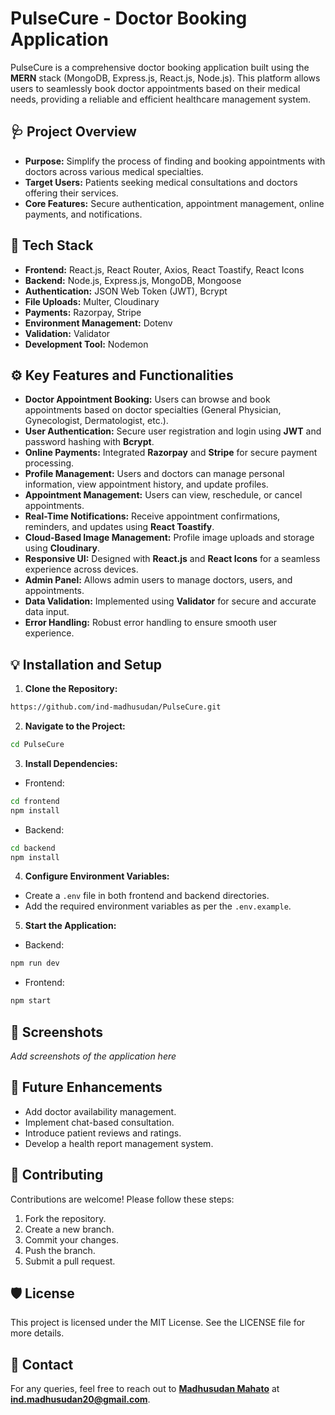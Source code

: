 # PulseCure - Doctor Booking Application

PulseCure is a comprehensive doctor booking application built using the **MERN** stack (MongoDB, Express.js, React.js, Node.js). This platform allows users to seamlessly book doctor appointments based on their medical needs, providing a reliable and efficient healthcare management system.

## 🩺 Project Overview
- **Purpose:** Simplify the process of finding and booking appointments with doctors across various medical specialties.
- **Target Users:** Patients seeking medical consultations and doctors offering their services.
- **Core Features:** Secure authentication, appointment management, online payments, and notifications.

## 🚀 Tech Stack
- **Frontend:** React.js, React Router, Axios, React Toastify, React Icons
- **Backend:** Node.js, Express.js, MongoDB, Mongoose
- **Authentication:** JSON Web Token (JWT), Bcrypt
- **File Uploads:** Multer, Cloudinary
- **Payments:** Razorpay, Stripe
- **Environment Management:** Dotenv
- **Validation:** Validator
- **Development Tool:** Nodemon

## ⚙️ Key Features and Functionalities
- **Doctor Appointment Booking:** Users can browse and book appointments based on doctor specialties (General Physician, Gynecologist, Dermatologist, etc.).
- **User Authentication:** Secure user registration and login using **JWT** and password hashing with **Bcrypt**.
- **Online Payments:** Integrated **Razorpay** and **Stripe** for secure payment processing.
- **Profile Management:** Users and doctors can manage personal information, view appointment history, and update profiles.
- **Appointment Management:** Users can view, reschedule, or cancel appointments.
- **Real-Time Notifications:** Receive appointment confirmations, reminders, and updates using **React Toastify**.
- **Cloud-Based Image Management:** Profile image uploads and storage using **Cloudinary**.
- **Responsive UI:** Designed with **React.js** and **React Icons** for a seamless experience across devices.
- **Admin Panel:** Allows admin users to manage doctors, users, and appointments.
- **Data Validation:** Implemented using **Validator** for secure and accurate data input.
- **Error Handling:** Robust error handling to ensure smooth user experience.

## 💡 Installation and Setup
1. **Clone the Repository:**
```bash
https://github.com/ind-madhusudan/PulseCure.git
```

2. **Navigate to the Project:**
```bash
cd PulseCure
```

3. **Install Dependencies:**
- Frontend:
```bash
cd frontend
npm install
```
- Backend:
```bash
cd backend
npm install
```

4. **Configure Environment Variables:**
- Create a `.env` file in both frontend and backend directories.
- Add the required environment variables as per the `.env.example`.

5. **Start the Application:**
- Backend:
```bash
npm run dev
```
- Frontend:
```bash
npm start
```

## 📸 Screenshots
_Add screenshots of the application here_

## 🔎 Future Enhancements
- Add doctor availability management.
- Implement chat-based consultation.
- Introduce patient reviews and ratings.
- Develop a health report management system.

## 🤝 Contributing
Contributions are welcome! Please follow these steps:
1. Fork the repository.
2. Create a new branch.
3. Commit your changes.
4. Push the branch.
5. Submit a pull request.

## 🛡️ License
This project is licensed under the MIT License. See the LICENSE file for more details.

## 📧 Contact
For any queries, feel free to reach out to **[Madhusudan Mahato](https://www.linkedin.com/in/madhusudan-mahato/)** at **ind.madhusudan20@gmail.com**.

